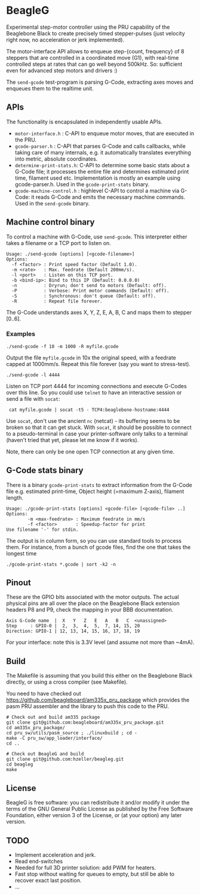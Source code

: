 BeagleG
=======

Experimental step-motor controller using the PRU capability of the
Beaglebone Black to create precisely timed stepper-pulses (just velocity right
now, no acceleration or jerk implemented).

The motor-interface API allows to enqueue step-{count, frequency}
of 8 steppers that are controlled in a coordinated move (G1), with real-time
controlled steps at rates that can go well beyond 500kHz.
So: sufficient even for advanced step motors and drivers :)

The `send-gcode` test-program is parsing G-Code, extracting axes moves and
enqueues them to the realtime unit.

## APIs
The functionality is encapsulated in independently usable APIs.

   - `motor-interface.h` : C-API to enqueue motor moves, that are
      executed in the PRU.
   - `gcode-parser.h` : C-API that parses G-Code and calls callbacks, while
      taking care of many internals, e.g. it automatically translates everything
      into metric, absolute coordinates.
   - `determine-print-stats.h`: C-API to determine some basic stats about
      a G-Code file; it processes the entire file and determines estimated
      print time, filament used etc. Implementation is mostly an example using
      gcode-parser.h.
      Used in the `gcode-print-stats` binary.
   - `gcode-machine-control.h` : highlevel C-API to control a machine via
      G-Code: it reads G-Code and emits the necessary machine commands.
      Used in the `send-gcode` binary.

## Machine control binary
To control a machine with G-Code, use `send-gcode`. This interpreter either
takes a filename or a TCP port to listen on.

    Usage: ./send-gcode [options] [<gcode-filename>]
    Options:
      -f <factor> : Print speed factor (Default 1.0).
      -m <rate>   : Max. feedrate (Default 200mm/s).
      -l <port>   : Listen on this TCP port.
      -b <bind-ip>: Bind to this IP (Default: 0.0.0.0)
      -n          : Dryrun; don't send to motors (Default: off).
      -P          : Verbose: Print motor commands (Default: off).
      -S          : Synchronous: don't queue (Default: off).
      -R          : Repeat file forever.

The G-Code understands axes X, Y, Z, E, A, B, C and maps them to stepper [0..6].

### Examples

    ./send-gcode -f 10 -m 1000 -R myfile.gcode

Output the file `myfile.gcode` in 10x the original speed, with a feedrate
capped at 1000mm/s. Repeat this file forever (say you want to stress-test).


    ./send-gcode -l 4444

Listen on TCP port 4444 for incoming connections and execute G-Codes over this
line. So you could use `telnet` to have an interactive session or send a file
with `socat`:

     cat myfile.gcode | socat -t5 - TCP4:beaglebone-hostname:4444

Use `socat`, don't use the ancient `nc` (netcat) - its buffering seems to be
broken so that it can get stuck. With `socat`, it should be possible to connect
to a pseudo-terminal in case your printer-software only talks to a terminal
(haven't tried that yet, please let me know if it works).

Note, there can only be one open TCP connection at any given time.

## G-Code stats binary
There is a binary `gcode-print-stats` to extract information from the G-Code
file e.g. estimated print-time, Object height (=maximum Z-axis), filament
length.

    Usage: ./gcode-print-stats [options] <gcode-file> [<gcode-file> ..]
    Options:
            -m <max-feedrate> : Maximum feedrate in mm/s
            -f <factor>       : Speedup-factor for print
    Use filename '-' for stdin.

The output is in column form, so you can use standard tools to process them.
For instance, from a bunch of gcode files, find the one that takes the longest
time

    ./gcode-print-stats *.gcode | sort -k2 -n


## Pinout

These are the GPIO bits associated with the motor outputs. The actual physical
pins are all over the place on the Beaglebone Black extension headers P8 and P9,
check the mapping in your BBB documentation.

    Axis G-Code name  |  X   Y   Z   E   A   B   C  <unassigned>
    Step     : GPIO-0 |  2,  3,  4,  5,  7, 14, 15, 20
    Direction: GPIO-1 | 12, 13, 14, 15, 16, 17, 18, 19

For your interface: note this is 3.3V level (and assume not more than ~4mA).

## Build
The Makefile is assuming that you build this either on the Beaglebone Black
directly, or using a cross compiler (see Makefile).

You need to have checked out https://github.com/beagleboard/am335x_pru_package
which provides the pasm PRU assembler and the library to push this code to the
PRU.

    # Check out and build am335 package
    git clone git@github.com:beagleboard/am335x_pru_package.git
    cd am335x_pru_package/
    cd pru_sw/utils/pasm_source ; ./linuxbuild ; cd -
    make -C pru_sw/app_loader/interface/
    cd ..

    # Check out BeagleG and build
    git clone git@github.com:hzeller/beagleg.git
    cd beagleg
    make
    
## License
BeagleG is free software: you can redistribute it and/or modify
it under the terms of the GNU General Public License as published by
the Free Software Foundation, either version 3 of the License, or
(at your option) any later version.

## TODO
   - Implement acceleration and jerk.
   - Read end-switches
   - Needed for full 3D printer solution: add PWM for heaters.
   - Fast stop without waiting for queues to empty, but still be able to
     recover exact last position.
   - ...
